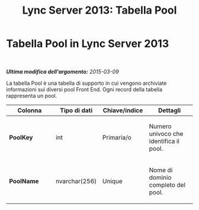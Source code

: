 ﻿---
title: 'Lync Server 2013: Tabella Pool'
TOCTitle: Tabella Pool
ms:assetid: 92ded8fd-d0ad-4f8a-9e6f-2e8a690fda3a
ms:mtpsurl: https://technet.microsoft.com/it-it/library/Gg398746(v=OCS.15)
ms:contentKeyID: 49301345
ms.date: 08/24/2015
mtps_version: v=OCS.15
ms.translationtype: HT
---

# Tabella Pool in Lync Server 2013

 

_**Ultima modifica dell'argomento:** 2015-03-09_

La tabella Pool è una tabella di supporto in cui vengono archiviate informazioni sui diversi pool Front End. Ogni record della tabella rappresenta un pool.


<table>
<colgroup>
<col style="width: 25%" />
<col style="width: 25%" />
<col style="width: 25%" />
<col style="width: 25%" />
</colgroup>
<thead>
<tr class="header">
<th><strong>Colonna</strong></th>
<th><strong>Tipo di dati</strong></th>
<th><strong>Chiave/indice</strong></th>
<th><strong>Dettagli</strong></th>
</tr>
</thead>
<tbody>
<tr class="odd">
<td><p><strong>PoolKey</strong></p></td>
<td><p>int</p></td>
<td><p>Primaria/o</p></td>
<td><p>Numero univoco che identifica il pool.</p></td>
</tr>
<tr class="even">
<td><p><strong>PoolName</strong></p></td>
<td><p>nvarchar(256)</p></td>
<td><p>Unique </p></td>
<td><p>Nome di dominio completo del pool.</p></td>
</tr>
</tbody>
</table>

